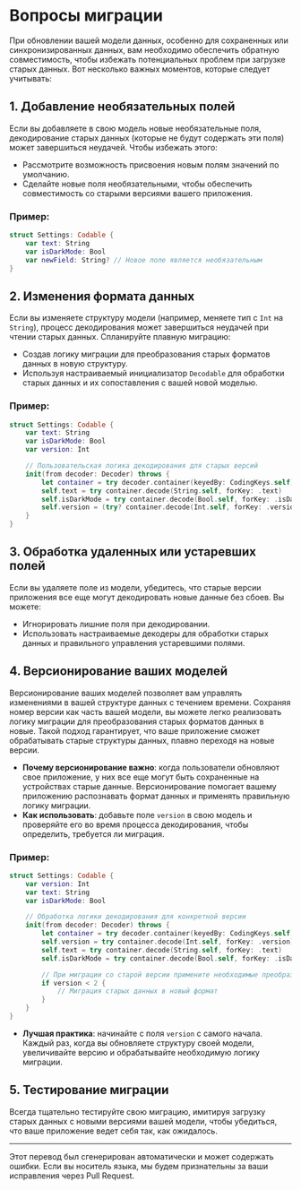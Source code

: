 # Вопросы миграции

При обновлении вашей модели данных, особенно для сохраненных или синхронизированных данных, вам необходимо обеспечить обратную совместимость, чтобы избежать потенциальных проблем при загрузке старых данных. Вот несколько важных моментов, которые следует учитывать:

## 1. Добавление необязательных полей
Если вы добавляете в свою модель новые необязательные поля, декодирование старых данных (которые не будут содержать эти поля) может завершиться неудачей. Чтобы избежать этого:
- Рассмотрите возможность присвоения новым полям значений по умолчанию.
- Сделайте новые поля необязательными, чтобы обеспечить совместимость со старыми версиями вашего приложения.

### Пример:
```swift
struct Settings: Codable {
    var text: String
    var isDarkMode: Bool
    var newField: String? // Новое поле является необязательным
}
```

## 2. Изменения формата данных
Если вы изменяете структуру модели (например, меняете тип с `Int` на `String`), процесс декодирования может завершиться неудачей при чтении старых данных. Спланируйте плавную миграцию:
- Создав логику миграции для преобразования старых форматов данных в новую структуру.
- Используя настраиваемый инициализатор `Decodable` для обработки старых данных и их сопоставления с вашей новой моделью.

### Пример:
```swift
struct Settings: Codable {
    var text: String
    var isDarkMode: Bool
    var version: Int

    // Пользовательская логика декодирования для старых версий
    init(from decoder: Decoder) throws {
        let container = try decoder.container(keyedBy: CodingKeys.self)
        self.text = try container.decode(String.self, forKey: .text)
        self.isDarkMode = try container.decode(Bool.self, forKey: .isDarkMode)
        self.version = (try? container.decode(Int.self, forKey: .version)) ?? 1 // Значение по умолчанию для старых данных
    }
}
```

## 3. Обработка удаленных или устаревших полей
Если вы удаляете поле из модели, убедитесь, что старые версии приложения все еще могут декодировать новые данные без сбоев. Вы можете:
- Игнорировать лишние поля при декодировании.
- Использовать настраиваемые декодеры для обработки старых данных и правильного управления устаревшими полями.

## 4. Версионирование ваших моделей

Версионирование ваших моделей позволяет вам управлять изменениями в вашей структуре данных с течением времени. Сохраняя номер версии как часть вашей модели, вы можете легко реализовать логику миграции для преобразования старых форматов данных в новые. Такой подход гарантирует, что ваше приложение сможет обрабатывать старые структуры данных, плавно переходя на новые версии.

- **Почему версионирование важно**: когда пользователи обновляют свое приложение, у них все еще могут быть сохраненные на устройствах старые данные. Версионирование помогает вашему приложению распознавать формат данных и применять правильную логику миграции.
- **Как использовать**: добавьте поле `version` в свою модель и проверяйте его во время процесса декодирования, чтобы определить, требуется ли миграция.

### Пример:
```swift
struct Settings: Codable {
    var version: Int
    var text: String
    var isDarkMode: Bool

    // Обработка логики декодирования для конкретной версии
    init(from decoder: Decoder) throws {
        let container = try decoder.container(keyedBy: CodingKeys.self)
        self.version = try container.decode(Int.self, forKey: .version)
        self.text = try container.decode(String.self, forKey: .text)
        self.isDarkMode = try container.decode(Bool.self, forKey: .isDarkMode)

        // При миграции со старой версии примените необходимые преобразования здесь
        if version < 2 {
            // Миграция старых данных в новый формат
        }
    }
}
```

- **Лучшая практика**: начинайте с поля `version` с самого начала. Каждый раз, когда вы обновляете структуру своей модели, увеличивайте версию и обрабатывайте необходимую логику миграции.

## 5. Тестирование миграции
Всегда тщательно тестируйте свою миграцию, имитируя загрузку старых данных с новыми версиями вашей модели, чтобы убедиться, что ваше приложение ведет себя так, как ожидалось.

---
Этот перевод был сгенерирован автоматически и может содержать ошибки. Если вы носитель языка, мы будем признательны за ваши исправления через Pull Request.
